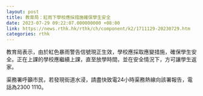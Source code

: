 ```yaml
---
layout: post
title: 教育局：紅雨下學校應採措施確保學生安全
date: 2023-07-29 09:22:07.000000000 +08:00
link: https://news.rthk.hk/rthk/ch/component/k2/1711129-20230729.htm
categories: rthk
---
```


教育局表示，由於紅色暴雨警告信號現正生效，學校應採取應變措施，確保學生安全。正在上課的學校應繼續上課，直至放學時間，並在安全情況下，方可讓學生返家。

渠務署呼籲市民，若發現街道水浸，請盡快致電24小時渠務熱線向該署報告，電話為2300 1110。
